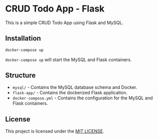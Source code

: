 # CRUD Todo App - Flask

This is a simple CRUD Todo App using Flask and MySQL.

## Installation

```bash
docker-compose up
```

`docker-compose up` will start the MySQL and Flask containers.

## Structure

- `mysql/` - Contains the MySQL database schema and Docker.
- `flask-app/` - Contains the dockerized Flask application.
- `docker-compose.yml` - Contains the configuration for the MySQL and Flask containers.

## License

This project is licensed under the [MIT LICENSE](LICENSE).
